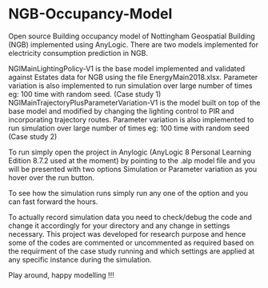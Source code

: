 # NGB-Occupancy-Model
Open source Building occupancy model of Nottingham Geospatial Building (NGB) implemented using AnyLogic. There are two models implemented for electricity consumption prediction in NGB. 

NGIMainLightingPolicy-V1 is the base model implemented and validated against Estates data for NGB using the file EnergyMain2018.xlsx. Parameter variation is also implemented to run simulation over large number of times eg: 100 time with random seed. (Case study 1)
NGIMainTrajectoryPlusParameterVariation-V1 is the model built on top of the base model and modified by changing the lighting control to PIR and incorporating trajectory routes. Parameter variation is also implemented to run simulation over large number of times eg: 100 time with random seed (Case study 2)

To run simply open the project in Anylogic (AnyLogic 8 Personal Learning Edition 8.7.2 used at the moment) by pointing to the .alp model file and you will be presented with two options Simulation or Parameter variation as you hover over the run button.

To see how the simulation runs simply run any one of the option and you can fast forward the hours.

To actually record simulation data you need to check/debug the code and change it accordingly for your directory and any change in settings necessary. This project was developed for research purpose and hence some of the codes are commented or uncommented as required based on the requirment of the case study running and which settings are applied at any specific instance during the simulation.

Play around, happy modelling  !!! 
